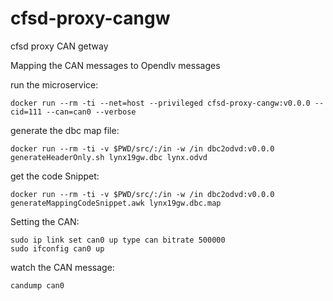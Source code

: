 # cfsd-proxy-cangw
cfsd proxy CAN getway

Mapping the CAN messages to Opendlv messages

run the microservice:

```
docker run --rm -ti --net=host --privileged cfsd-proxy-cangw:v0.0.0 --cid=111 --can=can0 --verbose
```


generate the dbc map file:

```
docker run --rm -ti -v $PWD/src/:/in -w /in dbc2odvd:v0.0.0 generateHeaderOnly.sh lynx19gw.dbc lynx.odvd
```

get the code Snippet:

```
docker run --rm -ti -v $PWD/src/:/in -w /in dbc2odvd:v0.0.0 generateMappingCodeSnippet.awk lynx19gw.dbc.map
```

Setting the CAN:

```
sudo ip link set can0 up type can bitrate 500000
sudo ifconfig can0 up
```

watch the CAN message:

```
candump can0
```